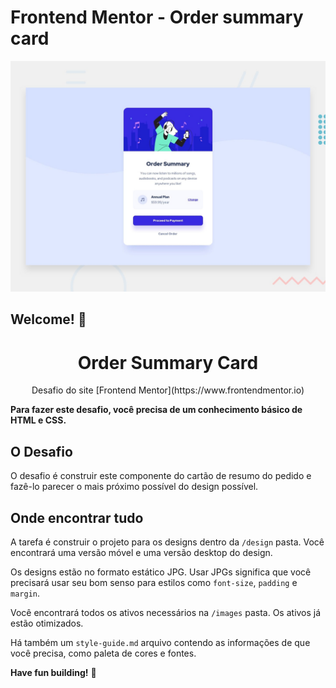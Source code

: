 # Frontend Mentor - Order summary card

![Design preview for the Order summary card coding challenge](./design/desktop-preview.jpg)

## Welcome! 👋

<h1 align="center">
  Order Summary Card
</h1>
<p align="center">Desafio do site [Frontend Mentor](https://www.frontendmentor.io) </p>

**Para fazer este desafio, você precisa de um conhecimento básico de HTML e CSS.**

## O Desafio

O desafio é construir este componente do cartão de resumo do pedido e fazê-lo parecer o mais próximo possível do design possível.

## Onde encontrar tudo

A tarefa é construir o projeto para os designs dentro da `/design` pasta. Você encontrará uma versão móvel e uma versão desktop do design.

Os designs estão no formato estático JPG. Usar JPGs significa que você precisará usar seu bom senso para estilos como `font-size`, `padding` e `margin`.

Você encontrará todos os ativos necessários na `/images` pasta. Os ativos já estão otimizados.

Há também um `style-guide.md` arquivo contendo as informações de que você precisa, como paleta de cores e fontes.

**Have fun building!** 🚀
